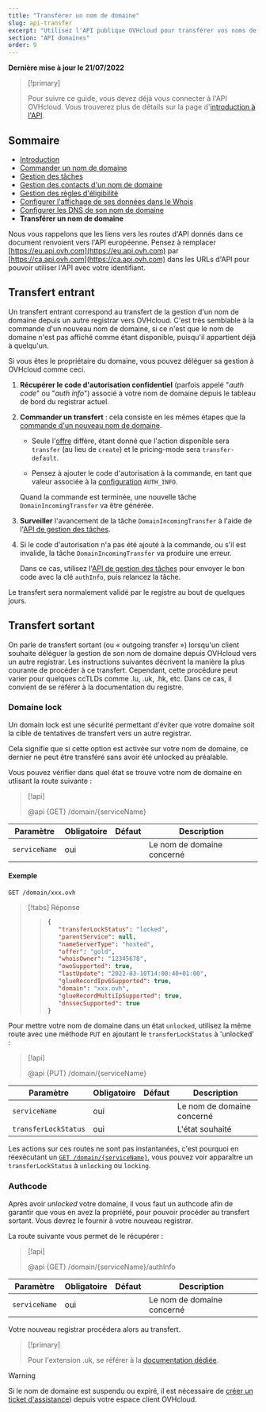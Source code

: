 ```yaml
---
title: "Transférer un nom de domaine"
slug: api-transfer
excerpt: "Utilisez l'API publique OVHcloud pour transférer vos noms de domaines"
section: "API domaines"
order: 9
---
```


**Dernière mise à jour le 21/07/2022**

<!-- Rappel à mettre au début de chaque page -->

> [!primary]
>
> Pour suivre ce guide, vous devez déjà vous connecter à l'API OVHcloud. Vous trouverez plus de détails sur la page d'[introduction à l'API](../api).

<!-- Begin TOC -->

## Sommaire

- [Introduction](../api)
- [Commander un nom de domaine](../api-order)
- [Gestion des tâches](../api-tasks)
- [Gestion des contacts d'un nom de domaine](../api-contact)
- [Gestion des règles d'éligibilité](../api-rules)
- [Configurer l'affichage de ses données dans le Whois](../api-whois)
- [Configurer les DNS de son nom de domaine](../api-dns)
- **Transférer un nom de domaine**
<!-- End TOC -->

<!-- Rappel à mettre au début de chaque page CA/US/AU/ASIA/SG (API CA) -->

Nous vous rappelons que les liens vers les routes d'API donnés dans ce document renvoient vers l'API européenne.
Pensez à remplacer [https://eu.api.ovh.com](https://eu.api.ovh.com) par [https://ca.api.ovh.com](https://ca.api.ovh.com) dans les URLs d'API pour pouvoir utiliser l'API avec votre identifiant.

## Transfert entrant

Un transfert entrant correspond au transfert de la gestion d'un nom de domaine depuis un autre registrar vers OVHcloud.
C'est très semblable à la commande d'un nouveau nom de domaine, si ce n'est que le nom de domaine n'est pas affiché comme étant disponible, puisqu'il appartient déjà à quelqu'un.

Si vous êtes le propriétaire du domaine, vous pouvez déléguer sa gestion à OVHcloud comme ceci.

1. **Récupérer le code d'autorisation confidentiel** (parfois appelé "_auth code_" ou "_auth info_") associé à votre nom de domaine depuis le tableau de bord du registrar actuel.

2. **Commander un transfert** : cela consiste en les mêmes étapes que la [commande d'un nouveau nom de domaine](../api-order).

    - Seule l'[offre](../api-order/#fetch-available-offers) diffère, étant donné que l'action disponible sera `transfer` (au lieu de `create`) et le pricing-mode sera `transfer-default`.

    - Pensez à ajouter le code d'autorisation à la commande, en tant que valeur associée à la [configuration](../api-order/#add-configuration) `AUTH_INFO`.

    Quand la commande est terminée, une nouvelle tâche `DomainIncomingTransfer` va être générée.

3. **Surveiller** l'avancement de la tâche `DomainIncomingTransfer` à l'aide de l'[API de gestion des tâches](../api-tasks/#view-pending-tasks).

4. Si le code d'autorisation n'a pas été ajouté à la commande, ou s'il est invalide, la tâche `DomainIncomingTransfer` va produire une erreur.

    Dans ce cas, utilisez l'[API de gestion des tâches](../api-tasks/#fix-and-relaunch-a-task-in-error) pour envoyer le bon code avec la clé `authInfo`, puis relancez la tâche.

Le transfert sera normalement validé par le registre au bout de quelques jours.

## Transfert sortant

On parle de transfert sortant (ou « outgoing transfer ») lorsqu'un client souhaite déléguer la gestion de son nom de domaine depuis OVHcloud vers un autre registrar. Les instructions suivantes décrivent la manière la plus courante de procéder à ce transfert. Cependant, cette procédure peut varier pour quelques ccTLDs comme .lu, .uk, .hk, etc.
Dans ce cas, il convient de se référer à la documentation du registre.

### Domaine lock

Un domain lock est une sécurité permettant d'éviter que votre domaine soit la cible de tentatives de transfert vers un autre registrar.

Cela signifie que si cette option est activée sur votre nom de domaine, ce dernier ne peut être transféré sans avoir été unlocked au préalable.

Vous pouvez vérifier dans quel état se trouve votre nom de domaine en utlisant la route suivante :

> [!api]
>
> @api {GET} /domain/{serviceName}

| Paramètre     | Obligatoire | Défaut | Description                |
| ------------- | ----------- | ------ | -------------------------- |
| `serviceName` | oui         |        | Le nom de domaine concerné |

#### Exemple

```text
GET /domain/xxx.ovh
```

<!-- prettier-ignore -->
> [!tabs]
> Réponse
>> ```json
>> {
>>    "transferLockStatus": "locked",
>>    "parentService": null,
>>    "nameServerType": "hosted",
>>    "offer": "gold",
>>    "whoisOwner": "12345678",
>>    "owoSupported": true,
>>    "lastUpdate": "2022-03-10T14:00:40+01:00",
>>    "glueRecordIpv6Supported": true,
>>    "domain": "xxx.ovh",
>>    "glueRecordMultiIpSupported": true,
>>    "dnssecSupported": true
>>}
>> ```

Pour mettre votre nom de domaine dans un état `unlocked`, utilisez la même route avec une méthode `PUT` en ajoutant le `transferLockStatus` à 'unlocked' :

> [!api]
>
> @api {PUT} /domain/{serviceName}

| Paramètre            | Obligatoire | Défaut | Description                |
| -------------------- | ----------- | ------ | -------------------------- |
| `serviceName`        | oui         |        | Le nom de domaine concerné |
| `transferLockStatus` | oui         |        | L'état souhaité            |

Les actions sur ces routes ne sont pas instantanées, c'est pourquoi en réexécutant un [`GET /domain/{serviceName}`](https://api.ovh.com/console/#/domain/%7BserviceName%7D~GET), vous pouvez voir apparaître un `transferLockStatus` à `unlocking` ou `locking`.

### Authcode

Après avoir *unlocked* votre domaine, il vous faut un authcode afin de garantir que vous en avez la propriété, pour pouvoir procéder au transfert sortant. Vous devrez le fournir à votre nouveau registrar.

La route suivante vous permet de le récupérer :

> [!api]
>
> @api {GET} /domain/{serviceName}/authInfo

| Paramètre     | Obligatoire | Défaut | Description                |
| ------------- | ----------- | ------ | -------------------------- |
| `serviceName` | oui         |        | Le nom de domaine concerné |

Votre nouveau registrar procédera alors au transfert.

> [!primary]
>
> Pour l'extension .uk, se référer à la [documentation dédiée](https://docs.ovh.com/fr/domains/transferer-domaine-couk/).

> [!warning]
>
> Si le nom de domaine est suspendu ou expiré, il est nécessaire de [créer un ticket d'assistance](https://ca.ovh.com/manager/dedicated/#/support/tickets/new)) depuis votre espace client OVHcloud.
